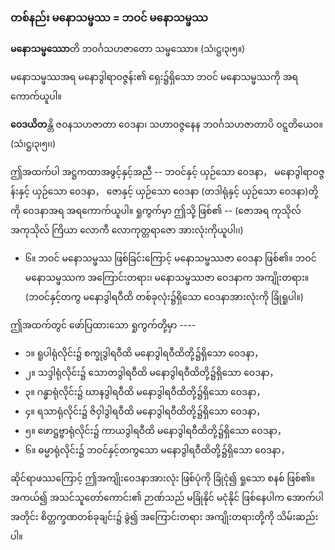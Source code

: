 ### တစ်နည်း မနောသမ္ဖဿ = ဘဝင် မနောသမ္ဖဿ

**မနောသမ္ဖဿော**တိ ဘဝင်္ဂသဟဇာတော သမ္ဖဿော။ (သံ၊ဋ္ဌ၊၃၊၅။)

မနောသမ္ဖဿအရ မနောဒွါရာဝဇ္ဇန်း၏ ရှေး၌ရှိသော ဘဝင် မနောသမ္ဖဿကို အရကောက်ယူပါ။

**ဝေဒယိတ**န္တိ ဇဝနသဟဇာတာ ဝေဒနာ၊ သဟာဝဇ္ဇနေန ဘဝင်္ဂသဟဇာတာပိ ဝဋ္ဋတိယေဝ။(သံ၊ဋ္ဌ၊၃၊၅၊၊)

ဤအထက်ပါ အဋ္ဌကထာအဖွင့်နှင့်အညီ -- ဘဝင်နှင့် ယှဉ်သော ဝေဒနာ， မနောဒွါရာဝဇ္ဇန်းနှင့် ယှဉ်သော ဝေဒနာ， ဇောနှင့် ယှဉ်သော ဝေဒနာ (တဒါရုံနှင့် ယှဉ်သော ဝေဒနာ)တို့ကို ဝေဒနာအရ အရကောက်ယူပါ။ 
ရှုကွက်မှာ ဤသို့ ဖြစ်၏ -- (ဇောအရ ကုသိုလ် အကုသိုလ် ကြိယာ လောကီ လောကုတ္တရာဇော အားလုံးကိုယူပါ၊၊)

- ၆။ ဘဝင် မနောသမ္ဖဿ ဖြစ်ခြင်းကြောင့် မနောသမ္ဖဿဇာ ဝေဒနာ ဖြစ်၏။
ဘဝင် မနောသမ္ဖဿက အကြောင်းတရား၊ မနောသမ္ဖဿဇာ ဝေဒနာက အကျိုးတရား။
(ဘဝင်နှင့်တကွ မနောဒွါရဝီထိ တစ်ခုလုံး၌ရှိသော ဝေဒနာအားလုံးကို ခြုံရှုပါ။)

ဤအထက်တွင် ဖော်ပြထားသော ရှုကွက်တို့မှာ ----

- ၁။ ရူပါရုံလိုင်း၌ စက္ခုဒွါရဝီထိ မနောဒွါရဝီထိတို့၌ရှိသော ဝေဒနာ，
- ၂။ သဒ္ဒါရုံလိုင်း၌ သောတဒွါရဝီထိ မနောဒွါရဝီထိတို့၌ရှိသော ဝေဒနာ，
- ၃။ ဂန္ဓာရုံလိုင်း၌ ဃာနဒွါရဝီထိ မနောဒွါရဝီထိတို့၌ရှိသော ဝေဒနာ，
- ၄။ ရသာရုံလိုင်း၌ ဇိဝှါဒွါရဝီထိ မနောဒွါရဝီထိတို့၌ရှိသော ဝေဒနာ，
- ၅။ ဖောဋ္ဌဗ္ဗာရုံလိုင်း၌ ကာယဒွါရဝီထိ မနောဒွါရဝီထိတို့၌ရှိသော ဝေဒနာ，
- ၆။ ဓမ္မာရုံလိုင်း၌ ဘဝင်နှင့်တကွသော မနောဒွါရဝီထိတို့၌ရှိသော ဝေဒနာ，

ဆိုင်ရာဖဿကြောင့် ဤအကျိုးဝေဒနာအားလုံး ဖြစ်ပုံကို ခြုံငုံ၍ ရှုသော စနစ် ဖြစ်၏။ 
အကယ်၍ အသင်သူတော်ကောင်း၏ ဉာဏ်သည် မခြုံနိုင် မငုံနိုင် ဖြစ်နေပါက အောက်ပါအတိုင်း စိတ္တက္ခဏတစ်ခုချင်း၌ ခွဲ၍ အကြောင်းတရား အကျိုးတရားတို့ကို သိမ်းဆည်းပါ။